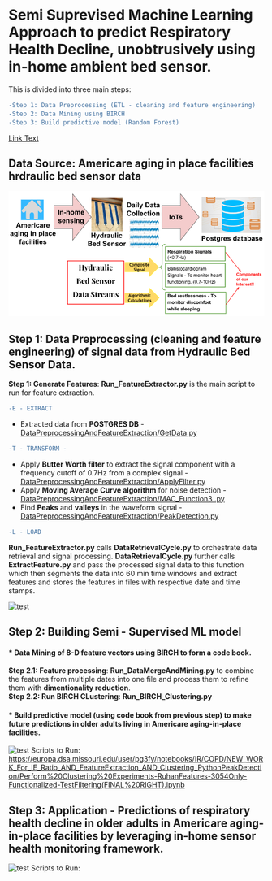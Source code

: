 # Semi Suprevised Machine Learning Approach to predict Respiratory Health Decline, unobtrusively using in-home ambient bed sensor.


This is divided into three main steps:<br>
```diff
-Step 1: Data Preprocessing (ETL - cleaning and feature engineering)
-Step 2: Data Mining using BIRCH
-Step 3: Build predictive model (Random Forest) 
```
[Link Text](https://example.com)

## Data Source: Americare aging in place facilities hrdraulic bed sensor data
![test](https://github.com/pallavig702/Predicting-Repiratory-Health-Decline-Leveraging-In-Home-Ambient-Sensing/blob/main/Images/DataSource.png)

## Step 1: Data Preprocessing (cleaning and feature engineering) of signal data from Hydraulic Bed Sensor Data.<br>
**Step 1: Generate Features**: **Run_FeatureExtractor.py** is the main script to run for feature extraction.
```diff
-E - EXTRACT
```
  * Extracted data from **POSTGRES DB** - [DataPreprocessingAndFeatureExtraction/GetData.py](https://github.com/pallavig702/Predicting-Repiratory-Health-Decline-Leveraging-In-Home-Ambient-Sensing/blob/main/DataPreprocessingAndFeatureExtraction/GetData.py) 
```diff
-T - TRANSFORM -
```
  * Apply **Butter Worth filter** to extract the signal component with a frequency cutoff of 0.7Hz from a complex signal - [DataPreprocessingAndFeatureExtraction/ApplyFilter.py](https://github.com/pallavig702/Predicting-Repiratory-Health-Decline-Leveraging-In-Home-Ambient-Sensing/blob/main/DataPreprocessingAndFeatureExtraction/ApplyFilter.py) 
  * Apply **Moving Average Curve algorithm** for noise detection - [DataPreprocessingAndFeatureExtraction/MAC_Function3 .py](https://github.com/pallavig702/Predicting-Repiratory-Health-Decline-Leveraging-In-Home-Ambient-Sensing/blob/main/DataPreprocessingAndFeatureExtraction/MAC_Function3%20.py)
  * Find **Peaks** and **valleys** in the waveform signal - [DataPreprocessingAndFeatureExtraction/PeakDetection.py](https://github.com/pallavig702/Predicting-Repiratory-Health-Decline-Leveraging-In-Home-Ambient-Sensing/edit/main/DataPreprocessingAndFeatureExtraction/PeakDetection.py)
```diff
-L - LOAD
```

**Run_FeatureExtractor.py** calls **DataRetrievalCycle.py** to orchestrate data retrieval and signal processing. **DataRetrievalCycle.py** further calls **ExtractFeature.py** and pass the processed signal data to this function which then segments the data into 60 min time windows and extract features and stores the features in files with respective date and time stamps.

![test](https://github.com/pallavig702/Predictive-Modeling---Hydraulic-Bed-Sensor-Data-/blob/main/Images/Data_preprocessing.png)
## Step 2: Building Semi - Supervised ML model
#### * Data Mining of 8-D feature vectors using BIRCH to form a code book.<br>
**Step 2.1: Feature processing**: **Run_DataMergeAndMining.py** to combine the features from multiple dates into one file and process them to refine them with **dimentionality reduction**.<br>
**Step 2.2: Run BIRCH CLustering**: **Run_BIRCH_Clustering.py** <br>
#### * Build predictive model (using code book from previous step) to make future predictions in older adults living in Americare aging-in-place facilities.<br>
![test](https://github.com/pallavig702/Predictive-Modeling---Hydraulic-Bed-Sensor-Data-/blob/main/Images/ModelBuilding.png)
Scripts to Run:
https://europa.dsa.missouri.edu/user/pg3fy/notebooks/IR/COPD/NEW_WORK_For_IE_Ratio_AND_FeatureExtraction_AND_Clustering_PythonPeakDetection/Perform%20Clustering%20Experiments-RuhanFeatures-3054Only-Functionalized-TestFiltering(FINAL%20RIGHT).ipynb
## Step 3: Application - Predictions of respiratory health decline in older adults in Americare aging-in-place facilities by leveraging in-home sensor health monitoring framework.
![test](https://github.com/pallavig702/Predictive-Modeling---Hydraulic-Bed-Sensor-Data-/blob/main/Images/FuturePredictions.png)
Scripts to Run:
